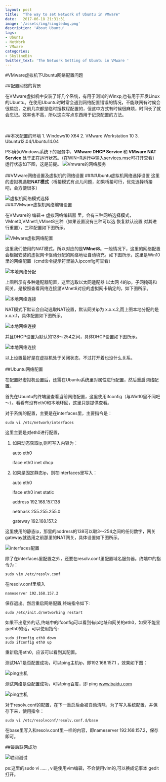 ```yaml
---
layout: post
title:  "The way to set Network of Ubuntu in VMware"
date:   2017-06-18 21:31:31
image: '/assets/img/singledog.png'
description: 'About Ubuntu'
tags:
- Ubuntu
- NetWork
- VMware
categories:
- SkylineBin
twitter_text: 'The Network Setting of Ubuntu in VMware '
---
```


#VMware虚拟机下Ubuntu网络配置问题

##配置网络的背景
<p>在VMware虚拟机中安装了好几个系统，有用于测试的Winxp,也有用于开发Linux的Ubuntu。在使用Ubuntu时时常会遇到网络配置错误的情况，不能联网有时候会很尴尬，之前几次都是临时搜教程配置的，但这中方式有时候很麻烦，时间长了就会忘记。效率也不高，所以这次写点东西用于记录配置的方法。</p>
<br />
<br />
##本次配置的环境
1.	Windows10 X64
2.	VMware Workstation 10
3.	Ubuntu12.04/Ubuntu14.04

PS:确保Windows系统下的服务中，<strong>VMware DHCP Service </strong>和<strong> VMware NAT Service</strong> 处于正在运行状态。（在WIN+R运行中输入services.msc可打开查看）运行状态如下图，这是前提。
![Vmware的网络服务](../assets/img/UbuntuNetwork/Image/Service.png)
<br />
<br />
##VMware网络设置及虚拟机的网络设置
####Ubuntu虚拟机网络选择设置
这里的虚拟机选取<strong>NAT模式</strong>（桥接模式有点儿问题，如果桥接可行，优先选择桥接吧，会方便很多）

![虚拟机网络模式选择](../assets/img/UbuntuNetwork/Image/UbuntuSet.png)
<br />
####VMware虚拟机网络编辑设置
<p>在VMware的 编辑-> 虚拟网络编辑器 里，会有三种网络选择模式，VMnet0,VMnet1,VMnet8三种（如果设置没有三种可以选 恢复默认设置 对其进行重置），三种配置如下图所示。</p>

![VMware虚拟网络配置](../assets/img/UbuntuNetwork/Image/VulNetwork.png)
<br />
<p>这里我们使用的NAT模式，所以对应的是<strong>VMnet8</strong>。一般情况下，这里的网络配置会根据安装的虚拟网卡驱动分配的网络地址自动填充。如下图所示，这里是Win10里的网络配置（cmd命令提示符里输入ipconfig可查看）</p>

![本地网络分配](../assets/img/UbuntuNetwork/Image/LocalVMnet82.png)

上图所示有多种适配器配置，这里选取以太网适配器 以太网 4的ip，子网掩码和网关，是按照查看网络连接里VMnet8对应的虚拟网卡确定的，如下图所示。

![本地网络连接](../assets/img/UbuntuNetwork/Image/LocalNet.png)

NAT模式下默认会自动选取NAT设置，默认网关ip为 x.x.x.2,而上图本地分配的是x.x.x.1，具体配置如下图所示。

![本地网络连接](../assets/img/UbuntuNetwork/Image/NATSet.png)

并且DHCP设置为默认的128～254之间，具体DHCP设置如下图所示。

![本地网络连接](../assets/img/UbuntuNetwork/Image/DHCPSet.png)

以上设置最好是在虚拟机处于关闭状态，不过打开着也没什么关系。
<br />
<br />
##Ubuntu网络配置
<p>在配置好虚拟机设置后，还需在Ubuntu系统里对属性进行配置，然后重启网络配置。</p>
首先在Ubuntu的终端里查看当前网络配置，这里使用ifconfig（与Win10里不同吧～）。看看有没有eth0和本地环回，这里只是提供查看。

对于系统的配置，主要是在interfaces里，主要指令是：
	
	sudo vi /etc/network/interfaces
	
这里主要是对eth0进行配置，

1.	如果动态获取ip,则可写入内容为：

	auto eth0
	
	iface eth0 inet dhcp

2.	如果是固定静态ip，则在interfaces里写入：

	auto eth0

	iface eth0 inet static

	address 192.168.157.138

	netmask 255.255.255.0

	gateway 192.168.157.2

这里使用的静态ip，那里的address的138可以取3～254之间的任何数字，网关gateway就选用之前那里的NAT网关，具体设置如下图所示。

![interfaces配置](../assets/img/UbuntuNetwork/Image/interfaceSet.png)


除了在interfaces里配置之外，还要在resolv.conf里配置域名服务器，终端中的指令为：
	
	sudo vim /etc/resolv.conf
	
在resolv.conf里填入
	
	nameserver 192.168.157.2
	
保存退出。然后重启网络配置,终端指令如下:
	
	sudo /etc/init.d/networking restart
	
如果不出意外的话,终端中的ifconfig可以看到有ip地址和网关的eth0，如果不能显示eth0的话，可以使用指令:
	
	sudo ifconfig eth0 down
	sudo ifconfig eth0 up
	
重新启用eth0，应该可以看到其配置。

测试NAT是否配置成功，可以ping主机ip，即192.168.157.1 ，效果如下图：

![ping主机](../assets/img/UbuntuNetwork/Image/pinglocal.png)

测试网络是否配置成功，可以ping百度，即 ping www.baidu.com

![ping主机](../assets/img/UbuntuNetwork/Image/pingbaidu.png)

对于resolv.conf的配置，在下一重启后会被自动清除，为了写入系统配置，并保存下来，使用指令：
	
	sudo vi /etc/resolvconf/resolv.conf.d/base
	

在base里写入和resolv.conf里一样的内容，即nameserver 192.168.157.2，保存即可。


##最后联网成功

![联网测试](../assets/img/UbuntuNetwork/Image/setbaidu.png)


ps:这里的sudo vi ..... , vi是使用vim编辑，不会使用vim的,可以换成记事本 gedit 打开。
